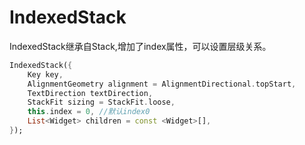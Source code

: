 # IndexedStack

IndexedStack继承自Stack,增加了index属性，可以设置层级关系。
```dart
IndexedStack({
    Key key,
    AlignmentGeometry alignment = AlignmentDirectional.topStart,
    TextDirection textDirection,
    StackFit sizing = StackFit.loose,
    this.index = 0, //默认index0
    List<Widget> children = const <Widget>[],
}); 
```
